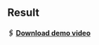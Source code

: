 ## Result

#### 🖇 [Download demo video](https://github.com/OneStar-CAUIE/Result/blob/main/studyplace%20demo.mp4)
